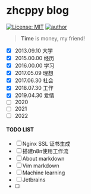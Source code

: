 # zhcppy blog

[![License: MIT](https://img.shields.io/badge/License-MIT-yellow)](https://github.com/zhcppy/zhcppy.github.io/blob/master/LICENSE)
[![author](https://img.shields.io/badge/Author-zhcppy-brightgreen)](https://github.com/zhcppy)

> **Time** is money, my friend!

- [x] 2013.09.10    大学
- [x] 2015.00.00    经历
- [x] 2016.00.00    学习
- [x] 2017.05.09    理想
- [x] 2017.06.30    社会
- [x] 2018.07.30    工作
- [x] 2019.04.30    爱情
- [ ] 2020
- [ ] 2021
- [ ] 2022

#### TODO LIST

- [ ] Nginx SSL 证书生成
- [ ] 搭建n8n使用工作流
- [ ] About markdown
- [ ] Vim markdown
- [ ] Machine learning
- [ ] Jetbrains
- [ ] 
